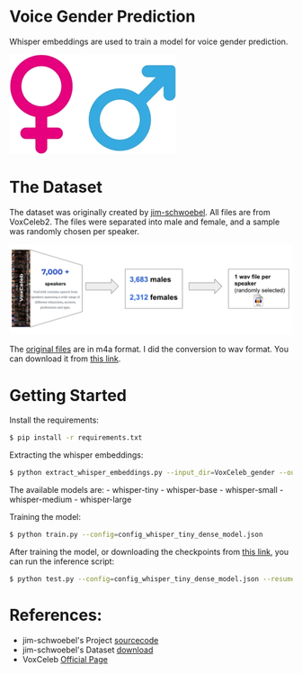 # Voice Gender Prediction

Whisper embeddings are used to train a model for voice gender prediction.

![gender-logo](imgs/gender.png)

# The Dataset

The dataset was originally created by [jim-schwoebel](https://github.com/jim-schwoebel/voice_gender_detection).  All files are from VoxCeleb2. The files were separated into male and female, and a sample was randomly chosen per speaker.

![dataset-info](imgs/dataset_info.png)


The [original files](https://drive.google.com/file/d/1HRbWocxwClGy9Fj1MQeugpR4vOaL9ebO/view) are in m4a format. I did the conversion to wav format. You can download it from [this link](https://drive.google.com/file/d/1w2GYN_vrQ0NOMvxvRBCOmOPRAWAIwey9/view?usp=share_link).

# Getting Started


Install the requirements:

```sh
$ pip install -r requirements.txt
```

Extracting the whisper embeddings:

```sh
$ python extract_whisper_embeddings.py --input_dir=VoxCeleb_gender --output_dir=dataset --model_name=whisper-base
```

The available models are: 
    - whisper-tiny 
    - whisper-base 
    - whisper-small 
    - whisper-medium 
    - whisper-large


Training the model:


```sh
$ python train.py --config=config_whisper_tiny_dense_model.json
```

After training the model, or downloading the checkpoints from [this link](https://drive.google.com/file/d/1JLI3Gvywa8KnUamN27uvpj04BPjeX3VH/view?usp=share_link), you can run the inference script:


```sh
$ python test.py --config=config_whisper_tiny_dense_model.json --resume=./checkpoints/model_best.pth
```

# References:

- jim-schwoebel's Project  [sourcecode](https://github.com/jim-schwoebel/voice_gender_detection)
- jim-schwoebel's Dataset [download](https://drive.google.com/file/d/1HRbWocxwClGy9Fj1MQeugpR4vOaL9ebO/view)
- VoxCeleb [Official Page](www.robots.ox.ac.uk/~vgg/data/voxceleb/)